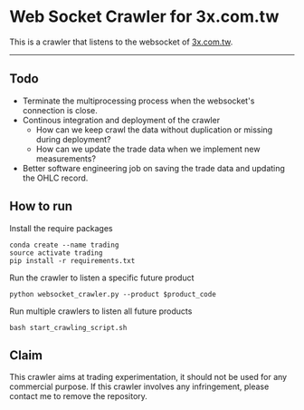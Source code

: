 # Web Socket Crawler for 3x.com.tw

This is a crawler that listens to the websocket of [3x.com.tw](3x.com.tw).

---

## Todo

- Terminate the multiprocessing process when the websocket's connection is close.
- Continous integration and deployment of the crawler
  - How can we keep crawl the data without duplication or missing during deployment?
  - How can we update the trade data when we implement new measurements?
- Better software engineering job on saving the trade data and updating the OHLC record.

## How to run

Install the require packages

```terminal
conda create --name trading
source activate trading
pip install -r requirements.txt
```

Run the crawler to listen a specific future product

```terminal
python websocket_crawler.py --product $product_code
```

Run multiple crawlers to listen all future products

```terminal
bash start_crawling_script.sh
```

## Claim

This crawler aims at trading experimentation, it should not be used for any commercial purpose. If this crawler involves any infringement, please contact me to remove the repository.